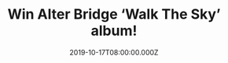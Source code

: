 ---
campaign-uuid: "c-23a7915a-1709-414f-9d18-6dddd779d9fc"
type: "Competition"
category: "Music"
date: "2019-10-17T08:00:00.000Z"
end-date: "2019-11-17T23:59:00.000Z"
disable-form: false
is_promoted: false
has_entry_page: true
title: "Win Alter Bridge ‘Walk The Sky’ album!"
competition-description: "<p>For over 15 years, Alter Bridge has been a band known\
  \ for blurring the line between hard rock and heavy metal. Building upon the sound\
  \ that has won the band worldwide critical acclaim and a devoted global fan base,\
  \ the band returns with their sixth studio album: ‘Walk The Sky’.</p>\n<p>We are\
  \ giving away a copy of their 14 track album to YOU. Want it? Click below for a\
  \ chance to win.</p>\n"
hero-header: "Win Alter Bridge ‘Walk The Sky’ album!"
terms-confirmation: "N/A"
banner-img: "https://assets.expresslyapp.com/asset-79d7072b-19af-44d3-8535-95aa4e2e353c.jpg"
logo-left-href: "aaa.nme.com"
logo-left-image: "https://assets.expresslyapp.com/asset-e582bb89-0b3c-407d-a858-f586529a8faa.jpg"
logo-left-title: "NME AAA"
bg-image-hero: "https://assets.expresslyapp.com/asset-518df970-d538-4581-9e53-beadf51e61dd.jpg"
bg-image-first: "https://assets.expresslyapp.com/asset-9d6e71fc-b020-47aa-a734-6ed00c37b006.jpg"
section1-content: "<p>’Walk The Sky’ is a complete career retrospective drawing upon\
  \ elements from each of the band's previous releases to create something new from\
  \ the band. Recorded in a way never done before, the album was born from complete\
  \ song ideas created by Kennedy and Tremonti. </p>\n<p>If you can’t wait to hear\
  \ all of their amazing brand new tunes… think no more and enter below for a chance\
  \ to win such an incredible album now!</p>\n<p>Good luck!</p>\n"
entry-title: "Win Alter Bridge ‘Walk The Sky’ album!"
entry-content: "<p>Enter the draw to win Alter Bridge ‘Walk The Sky’ album by completing\
  \ the form below before 23:59 on the 17th of November 2019.</p>\n"
has-winner: false
prize-description: "Alter Bridge ‘Walk The Sky’ album"
special-conditions: "Multiple entries are allowed up to one every day.\r\n\r\nThis\
  \ competition is also available on: http://club.expressly.io/competitons/alter-bridge-album-giveaway"
country-restrictions:
- "GB"
---